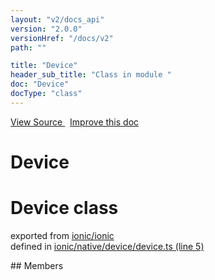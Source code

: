 ```yaml
---
layout: "v2/docs_api"
version: "2.0.0"
versionHref: "/docs/v2"
path: ""

title: "Device"
header_sub_title: "Class in module "
doc: "Device"
docType: "class"
---
```



<div class="improve-docs">
  <a href='http://github.com/driftyco/ionic2/tree/master/ionic/native/device/device.ts#L4'>
    View Source
  </a>
  &nbsp;
  <a href='http://github.com/driftyco/ionic2/edit/master/ionic/native/device/device.ts#L4'>
    Improve this doc
  </a>
</div>




<h1 class="api-title">

  Device



</h1>








<h1 class="class export">Device <span class="type">class</span></h1>
<p class="module">exported from <a href='undefined'>ionic/ionic</a><br/>
defined in <a href="https://github.com/driftyco/ionic2/tree/master/ionic/native/device/device.ts#L5-L117">ionic/native/device/device.ts (line 5)</a>
</p>
<p></p>
## Members

